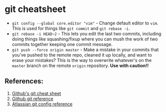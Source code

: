# git cheatsheet

- `git config --global core.editor "vim"` - Change default editor to `vim`. This is used for things like `git commit` and `git rebase -i`.
- `git rebase -i HEAD~2` - This lets you edit the last two commits, including doing things like squashing/fixup where you can mush the work of two commits together keeping one commit message.
- `git push --force origin master` - Make a mistake in your commits that you've pushed to the remote repo, cleaned it up locally, and want to erase your mistakes? This is the way to overwrite whatever's on the `master` branch on the remote `origin` repository. **Use with caution!!**

## References:

1. [Github's git cheat sheet](https://education.github.com/git-cheat-sheet-education.pdf)
2. [Github git reference](http://git.github.io/git-reference/)
3. [Atlassian git config reference](https://www.atlassian.com/git/tutorials/setting-up-a-repository/git-config)
